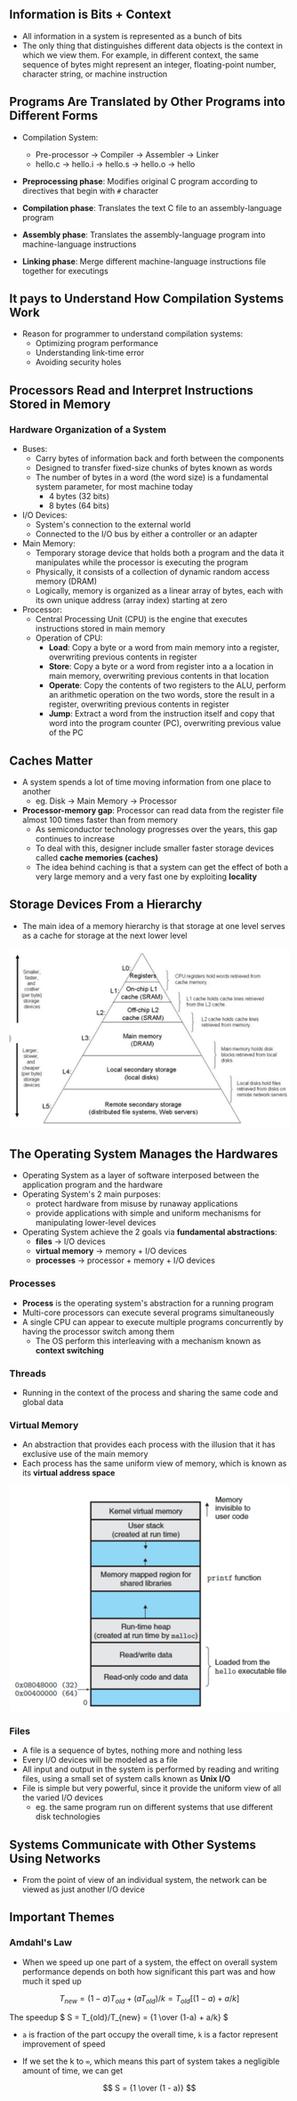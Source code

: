 ## Information is Bits + Context

- All information in a system is represented as a bunch of bits
- The only thing that distinguishes different data objects is the context in which we view them. For example, in different context, the same sequence of bytes might represent an integer, floating-point number, character string, or machine instruction

## Programs Are Translated by Other Programs into Different Forms

- Compilation System:
  - Pre-processor -> Compiler -> Assembler -> Linker
  - hello.c -> hello.i -> hello.s -> hello.o -> hello

- **Preprocessing phase**: Modifies original C program according to directives that begin with `#` character
- **Compilation phase**: Translates the text C file to an assembly-language program
- **Assembly phase**: Translates the assembly-language program into machine-language instructions
- **Linking phase**: Merge different machine-language instructions file together for executings

## It pays to Understand How Compilation Systems Work

- Reason for programmer to understand compilation systems:
  - Optimizing program performance
  - Understanding link-time error
  - Avoiding security holes

## Processors Read and Interpret Instructions Stored in Memory

### Hardware Organization of a System

- Buses:
  - Carry bytes of information back and forth between the components
  - Designed to transfer fixed-size chunks of bytes known as words
  - The number of bytes in a word (the word size) is a fundamental system parameter, for most machine today
    - 4 bytes (32 bits)
    - 8 bytes (64 bits)
- I/O Devices:
  - System's connection to the external world
  - Connected to the I/O bus by either a controller or an adapter
- Main Memory:
  - Temporary storage device that holds both a program and the data it manipulates while the processor is executing the program
  - Physically, it consists of a collection of dynamic random access memory (DRAM)
  - Logically, memory is organized as a linear array of bytes, each with its own unique address (array index) starting at zero
- Processor:
  - Central Processing Unit (CPU) is the engine that executes instructions stored in main memory
  - Operation of CPU:
    - **Load**: Copy a byte or a word from main memory into a register, overwriting previous contents in register
    - **Store**: Copy a byte or a word from register into a a location in main memory, overwriting previous contents in that location
    - **Operate**: Copy the contents of two registers to the ALU, perform an arithmetic operation on the two words, store the result in a register, overwriting previous contents in register
    - **Jump**: Extract a word from the instruction itself and copy that word into the program counter (PC), overwriting previous value of the PC

## Caches Matter

- A system spends a lot of time moving information from one place to another
  - eg. Disk -> Main Memory -> Processor
- **Processor-memory gap**: Processor can read data from the register file almost 100 times faster than from memory
  - As semiconductor technology progresses over the years, this gap continues to increase
  - To deal with this, designer include smaller faster storage devices called **cache memories (caches)**
  - The idea behind caching is that a system can get the effect of both a very large memory and a very fast one by exploiting **locality**

## Storage Devices From a Hierarchy

- The main idea of a memory hierarchy is that storage at one level serves as a cache for storage at the next lower level

![](./memory_hierarchy.png)

## The Operating System Manages the Hardwares

- Operating System as a layer of software interposed between the application program and the hardware
- Operating System's 2 main purposes:
  - protect hardware from misuse by runaway applications
  - provide applications with simple and uniform mechanisms for manipulating lower-level devices
- Operating System achieve the 2 goals via **fundamental abstractions**:
  - **files** -> I/O devices
  - **virtual memory** -> memory + I/O devices
  - **processes** -> processor + memory + I/O devices

### Processes

- **Process** is the operating system's abstraction for a running program
- Multi-core processors can execute several programs simultaneously
- A single CPU can appear to execute multiple programs concurrently by having the processor switch among them
  - The OS perform this interleaving with a mechanism known as **context switching**

### Threads

- Running in the context of the process and sharing the same code and global data

### Virtual Memory

- An abstraction that provides each process with the illusion that it has exclusive use of the main memory
- Each process has the same uniform view of memory, which is known as its **virtual address space**

![](./virtual_memory_space.png)

### Files

- A file is a sequence of bytes, nothing more and nothing less
- Every I/O devices will be modeled as a file
- All input and output in the system is performed by reading and writing files, using a small set of system calls known as **Unix I/O**
- File is simple but very powerful, since it provide the uniform view of all the varied I/O devices
  - eg. the same program run on different systems that use different disk technologies

## Systems Communicate with Other Systems Using Networks

- From the point of view of an individual system, the network can be viewed as just another I/O device

## Important Themes

### Amdahl's Law

- When we speed up one part of a system, the effect on overall system performance depends on both how significant this part was and how much it sped up

$$ T_{new} = (1 - a)T_{old} + (aT_{old})/k = T_{old}[(1 - a) + a/k]$$

The speedup $ S = T_{old}/T_{new} = {1 \over (1-a) + a/k} $

- `a` is fraction of the part occupy the overall time, `k` is a factor represent improvement of speed

- If we set the k to `∞`, which means this part of system takes a negligible amount of time, we can get

$$ S = {1 \over (1 - a)}  $$